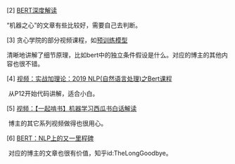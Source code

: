 [2] [BERT深度解读](https://www.jiqizhixin.com/articles/2018-12-03)

  “机器之心”的文章有些比较好，需要自己去判断。

[3] 贪心学院的部分视频课程，如[预训练模型](https://www.bilibili.com/video/av89296151?p=5)

​	清晰地讲解了细节原理，比如bert中的独立条件假设是什么。对应的博主的其他内容也很不错。

[4] [视频：实战加理论：2019 NLP(自然语言处理)之Bert课程](https://www.bilibili.com/video/av76791626?p=4)

​	从P12开始代码讲解，适合小白。

[5] [视频：【一起啃书】机器学习西瓜书白话解读](https://www.bilibili.com/video/av79015715?p=110)

​	博主的其它系列视频做得也很用心。

[6] [BERT：NLP上的又一里程碑](https://zhuanlan.zhihu.com/p/46887114)

​	对应的博主的文章也很有价值，知乎id:TheLongGoodbye。

